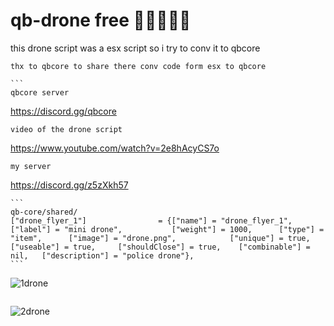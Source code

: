 # qb-drone free 🤯🤯🤯🤯🤯
this drone script was a esx script so i try to conv it to qbcore 
````
thx to qbcore to share there conv code form esx to qbcore 

```
qbcore server 
````
https://discord.gg/qbcore

````
video of the drone script

````
https://www.youtube.com/watch?v=2e8hAcyCS7o

````
my server 
````
https://discord.gg/z5zXkh57

````
```
qb-core/shared/
["drone_flyer_1"] 			 	 = {["name"] = "drone_flyer_1", 			 		["label"] = "mini drone", 			["weight"] = 1000, 		["type"] = "item", 		["image"] = "drone.png", 			["unique"] = true, 		["useable"] = true, 	["shouldClose"] = true,	   ["combinable"] = nil,   ["description"] = "police drone"},
```
````
![1drone](https://user-images.githubusercontent.com/89742984/148655771-2e1390f5-0994-4ebf-ba0f-d3b4584b64f1.png)
```
```
![2drone](https://user-images.githubusercontent.com/89742984/149659160-205bf99d-63c8-4d21-a118-74b2fb06c86a.png)
